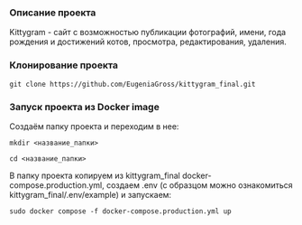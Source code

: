 ### Описание проекта
Kittygram - сайт с возможностью публикации фотографий, имени, года рождения и достижений котов, просмотра, редактирования, удаления.

### Клонирование проекта
```
git clone https://github.com/EugeniaGross/kittygram_final.git
```

### Запуск проекта из Docker image
Cоздаём папку проекта и переходим в нее:

```
mkdir <название_папки>
```

```
cd <название_папки>
```

В папку проекта копируем из kittygram_final docker-compose.production.yml, создаем .env (c образцом можно ознакомиться kittygram_final/.env/example) и запускаем:

```
sudo docker compose -f docker-compose.production.yml up
```

